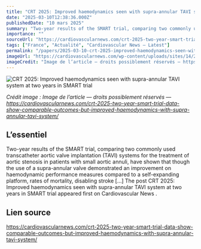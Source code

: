 ```yaml
---
title: "CRT 2025: Improved haemodynamics seen with supra-annular TAVI system at two years in SMART trial"
date: "2025-03-10T12:38:36.000Z"
publishedDate: "10 mars 2025"
summary: "Two-year results of the SMART trial, comparing two commonly used transcatheter aortic valve implantation (TAVI) systems for the treatment of aortic stenosis in patients with small aortic annuli, have shown that though the use of a supra-annular valve demonstrated an improvement on haemodynamic performance measures compared to a self-expanding platform, rates of mortality, disabling stroke [&#8230;] The post CRT 2025: Improved haemodynamics seen with supra-annular TAVI system at two years in SMART trial appeared first on Cardiovascular News ."
importance: ""
sourceUrl: "https://cardiovascularnews.com/crt-2025-two-year-smart-trial-data-show-comparable-outcomes-but-improved-haemodynamics-with-supra-annular-tavi-system/"
tags: ["France", "Actualité", "Cardiovascular News — Latest"]
permalink: "/papers/2025-03-10-crt-2025-improved-haemodynamics-seen-with-supra-annular-tavi-system-at-two-years-in-smart-trial"
imageUrl: "https://cardiovascularnews.com/wp-content/uploads/sites/14/2025/03/IMG_3521-scaled.jpg"
imageCredit: "Image de l’article — droits possiblement réservés — https://cardiovascularnews.com/crt-2025-two-year-smart-trial-data-show-comparable-outcomes-but-improved-haemodynamics-with-supra-annular-tavi-system/"
---
```


![CRT 2025: Improved haemodynamics seen with supra-annular TAVI system at two years in SMART trial](https://cardiovascularnews.com/wp-content/uploads/sites/14/2025/03/IMG_3521-scaled.jpg)

*Crédit image : Image de l’article — droits possiblement réservés — https://cardiovascularnews.com/crt-2025-two-year-smart-trial-data-show-comparable-outcomes-but-improved-haemodynamics-with-supra-annular-tavi-system/*

## L’essentiel

Two-year results of the SMART trial, comparing two commonly used transcatheter aortic valve implantation (TAVI) systems for the treatment of aortic stenosis in patients with small aortic annuli, have shown that though the use of a supra-annular valve demonstrated an improvement on haemodynamic performance measures compared to a self-expanding platform, rates of mortality, disabling stroke [&#8230;] The post CRT 2025: Improved haemodynamics seen with supra-annular TAVI system at two years in SMART trial appeared first on Cardiovascular News .

## Lien source

https://cardiovascularnews.com/crt-2025-two-year-smart-trial-data-show-comparable-outcomes-but-improved-haemodynamics-with-supra-annular-tavi-system/
